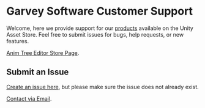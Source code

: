 # Garvey Software Customer Support

Welcome, here we provide support for our [products](https://assetstore.unity.com/publishers/46257) available on the Unity Asset Store.  Feel free to submit issues for bugs, help requests, or new features.

[Anim Tree Editor Store Page](https://assetstore.unity.com/packages/tools/animation/anim-tree-editor-161217).

## Submit an Issue

[Create an issue here](https://github.com/GarveySoftware/Support/issues/new), but please make sure the issue does not already exist.

[Contact via Email](mailto:support@garveysoftware.com).
